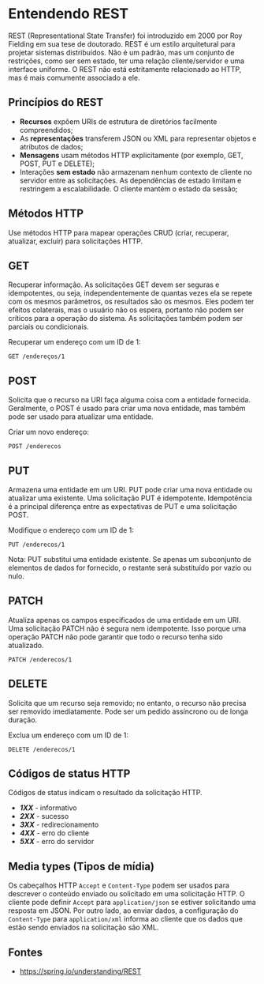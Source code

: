 # Entendendo REST

REST (Representational State Transfer) foi introduzido em 2000 por Roy Fielding em sua tese de doutorado. REST é um estilo arquitetural para projetar sistemas distribuídos. Não é um padrão, mas um conjunto de restrições, como ser sem estado, ter uma relação cliente/servidor e uma interface uniforme. O REST não está estritamente relacionado ao HTTP, mas é mais comumente associado a ele.

## Princípios do REST
- **Recursos** expõem URIs de estrutura de diretórios facilmente compreendidos;
- As **representações** transferem JSON ou XML para representar objetos e atributos de dados;
- **Mensagens** usam métodos HTTP explicitamente (por exemplo, GET, POST, PUT e DELETE);
- Interações **sem estado** não armazenam nenhum contexto de cliente no servidor entre as solicitações. As dependências de estado limitam e restringem a escalabilidade. O cliente mantém o estado da sessão;

## Métodos HTTP
Use métodos HTTP para mapear operações CRUD (criar, recuperar, atualizar, excluir) para solicitações HTTP.

## GET
Recuperar informação. As solicitações GET devem ser seguras e idempotentes, ou seja, independentemente de quantas vezes ela se repete com os mesmos parâmetros, os resultados são os mesmos. Eles podem ter efeitos colaterais, mas o usuário não os espera, portanto não podem ser críticos para a operação do sistema. As solicitações também podem ser parciais ou condicionais.

Recuperar um endereço com um ID de 1:

```
GET /endereços/1
```

## POST

Solicita que o recurso na URI faça alguma coisa com a entidade fornecida. Geralmente, o POST é usado para criar uma nova entidade, mas também pode ser usado para atualizar uma entidade.

Criar um novo endereço:

```
POST /enderecos
```

## PUT

Armazena uma entidade em um URI. PUT pode criar uma nova entidade ou atualizar uma existente. Uma solicitação PUT é idempotente. Idempotência é a principal diferença entre as expectativas de PUT e uma solicitação POST.

Modifique o endereço com um ID de 1:

```
PUT /enderecos/1
```

Nota: PUT substitui uma entidade existente. Se apenas um subconjunto de elementos de dados for fornecido, o restante será substituído por vazio ou nulo.

## PATCH

Atualiza apenas os campos especificados de uma entidade em um URI. Uma solicitação PATCH não é segura nem idempotente. Isso porque uma operação PATCH não pode garantir que todo o recurso tenha sido atualizado.

```
PATCH /enderecos/1
```

## DELETE

Solicita que um recurso seja removido; no entanto, o recurso não precisa ser removido imediatamente. Pode ser um pedido assíncrono ou de longa duração.

Exclua um endereço com um ID de 1:

```
DELETE /enderecos/1
```

## Códigos de status HTTP
Códigos de status indicam o resultado da solicitação HTTP.

- ***1XX*** - informativo
- ***2XX*** - sucesso
- ***3XX*** - redirecionamento
- ***4XX*** - erro do cliente
- ***5XX*** - erro do servidor

## Media types (Tipos de mídia)

Os cabeçalhos HTTP `Accept` e `Content-Type` podem ser usados ​​para descrever o conteúdo enviado ou solicitado em uma solicitação HTTP. O cliente pode definir `Accept` para `application/json` se estiver solicitando uma resposta em JSON. Por outro lado, ao enviar dados, a configuração do `Content-Type` para `application/xml` informa ao cliente que os dados que estão sendo enviados na solicitação são XML.

## Fontes

- https://spring.io/understanding/REST
